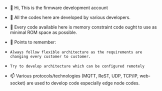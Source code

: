 - 👋 Hi, This is the firmware development account
- 👀 All the codes here are developed by various developers.
- 🌱 Every code available here is memory constraint code ought to use as minimal ROM space as possible.

- 💞️ Points to remember:
-     Always follow flexible architecture as the requirements are changing every customer to customer.
-     Try to develop architecture which can be configured remotely

- 📫 Various protocols/technologies (MQTT, ReST, UDP, TCP/IP, web-socket) are used to develop code especially edge node codes.
